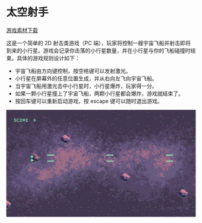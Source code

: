 # 太空射手

<a href="/godot/zips/太空射手.zip">
    <el-button type="primary" plain>游戏素材下载</el-button>
</a>

这是一个简单的 2D 射击类游戏（PC 端），玩家将控制一艘宇宙飞船并射击即将到来的小行星。游戏会记录你击落的小行星数量，并在小行星与你的飞船碰撞时结束。具体的游戏规则设计如下：

- 宇宙飞船由方向键控制，按空格键可以发射激光。
- 小行星在屏幕外的任意位置生成，并从右向左飞向宇宙飞船。
- 当宇宙飞船用激光击中小行星时，小行星爆炸，玩家得一分。
- 如果一颗小行星撞上了宇宙飞船，两颗小行星都会爆炸，游戏就结束了。
- 按回车键可以重新启动游戏，按 escape 键可以随时退出游戏。

![space-shooter](/images/space-shooter.png)

<!--
课程目录
·让飞船动起来
·自动地生成小行星
·结束游戏
·让飞船发射激光
·游戏打包
 -->

<!--

视频脚本：

0. 简介
1. 让飞船动起来（含项目设置）
   - 创建主场景 main[Node2D]
   - 创建星空场景 bg[ParallaxBackground > ParallaxLayer > Sprite2D]
     - 添加脚本 background.gd，让星空场景动起来、滚动速度 30
   - 创建飞船场景 player[Area2D > Sprite2D + CollisionShape2D-circleShape]
     - 添加脚本 player.gd：
       - 让飞船动起来、移动速度 150
       - 将飞船限制在屏幕中
2. 自动地生成小行星
   - 创建小行星场景 asteroid[Area2D > Sprite2D + CollisionShape2D-circleShape]
     - 添加脚本 asteroid.gd
       - 让小行星动起来、移动速度 100
     - 周期性地自动生成小行星
       - 在主场景下，添加脚本 main.gd
       - 在主场景下，添加定时器 asteroid_timer，并将其设置为 autostart，然后，监听定时器信号 timeout，当定时器超时时，自动生成小行星。
3. 结束游戏
   - 创建爆炸场景 explosion.tscn
     1. 创建一个 Sprite2D 节点作为根节点，将其命名为“explosion”，并为其指定“explosion.png”图像。
     2. 创建一个 Timer 子节点，并将其名为 explosion_timer，并勾选 one_shot 和 autostart，以及将计时器的 wait_time 设置为 0.1。
     3. 为根节点创建一个脚本，改名为 explosion.gd，将 explosion_timer 的 timeout 信号连接到 explosion 节点,然后，当 timeout 信号被触发时，释放整个爆炸场景，就会产生短暂爆炸的感觉。
   - 编写碰撞爆炸逻辑
     1. 给 asteroid 根节点，添加一个分组 asteroid（因为小行星会有很多个）,在小行星脚本 asteroid.gd 中，添加 area_entered 进入信号，小行星与飞船碰撞时，删除小行星，引用爆炸场景，制作效果。
     2. 在飞船脚本 player 中，添加 area_entered 进入信号，飞船与小行星碰撞时，删除飞船，引用爆炸场景，制作效果。
   - 显示游戏结束 UI
     1. 创建游戏结束 UI
        - 为主场景添加一个 CanvasLayer 子节点，命名为“ui”
        - 然后，添加一个 Label 子节点，命名为“end”，将 text 属性值更改为“游戏结束 \n - 按 Enter 回车键，重新开始 - \n - 按 Esc 键，退出游戏 -”,并将内容居中显示。
        - 导入字体资源文件，选中 end 节点，在“检视器”下拉，找到 Theme Overrides 分组下的 fonts，选择快速加载文件。
        - 找到 Colors 分组下的 font_color（字体颜色）和 font_color_shadow（字体阴影颜色）属性，请择你喜欢的颜色，或分别输入域十六进制代码 6fffbb（青色）和 2f1f47（深紫色）。
        - 最后，默认状态下隐藏。
     2. 在 player 脚本中，自定义飞船被摧毁的信号 destroyed，当飞船与小行星碰撞时，发送飞船被摧毁信号。
     3. 在主场景中，添加脚本 main.gd，监听飞船被摧毁信号，当飞船被摧毁时，显示游戏结束 UI。
   - 按住 Esc 键，手动退出游戏。
   - 在游戏结束状态下，按住 Enter 键，重新开始游戏。
4. 让飞船发射激光
   - 创建激光场景
     1. 创建一个 Area2D 节点作为根节点，将其改名为“shot”，并将其放入“shot”组中（由于激光有很多）。
     2. 为 shot 创建一个 AnimatedSprite 子节点。为其新建 SpriteFrames 资源,并添加“shot1.png”和“shot2.png”作为帧，并勾选 Playing。
     3. 为 shot 创建一个 CollisionShape2D 子节点。将其形状设为一个 RectangleShape2D，然后调节碰撞矩形，使其覆盖激光精灵图。
   - 创建激光脚本 shot.gd，实现子弹发射后不停向右移动。
   - 让飞船发射激光
     1. 在 player 脚本中，预加载激光场景 shot.tscn，再监听空格键是否被按下。从而主场景中实例化激光。
     2. 限制激光不能连续射击（即在发射激光后，需要等待一段时间才能再次射击）。
        - 在 player 场景中，创建一个 Timer 子节点，改名为 “shot_wait_timer"，并将 Wait Time 设置为 0.2 s && One Shot 设置为 true（表示定时器在指定时间过去后只会触发一次）。
        - 然后，在 player 脚本中，当发射子弹的空格键被按下时，将标记变量 is_shoot 设置为 false(表示不能在射击了),并启动 shot_wait_timer 定时器，再监听 shot_wait_timer 节点的 timeout 信号，当 timeout 信号被触发后，将 is_shoot 改为 true（表示可以射击了）。
     3. 同时发射两束激光。
   - 击碎陨石
     1. 将 shot 节点的 area_entered 信号连接到 shot.gd 脚本，用于检测激光是否击中陨石。如果激光区域与陨石区域发生了碰撞，就调用 queue_free() 函数，删除自己。
     2. 在 asteroid.gd 脚本中，修改 area_entered 信号的触发函数，新增激光与飞船碰撞情况。
   - 添加得分记录功能
     - 选中 main 主场景，添加一个 Label 节点，改名为“score”。并将其 text 属性设置为“分数:0”，并修改文字颜色【font_color （字体颜色）6fffbb（青色）和 font_color_shadow（字体阴影颜色）2f1f47（深紫色）】与字体。
     - 在 asteroid.gd 脚本中，定义 score 信号，并修改 area_entered 信号的触发函数，判断是否激光与行星碰撞，如果碰撞，就发送 score 信号。
     - 在 main.gd 脚本中，监听 asteroid 脚本的 score 信号，当 asteroid 发射 asteroid 信号，将分数节点的内容 +1。
     - 解决两束激光同时击中陨石时，加了两分的问题。
5. 游戏打包

-->

